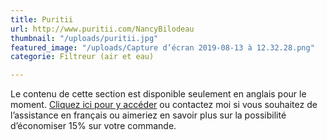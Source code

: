 ```yaml
---
title: Puritii
url: http://www.puritii.com/NancyBilodeau
thumbnail: "/uploads/puritii.jpg"
featured_image: "/uploads/Capture d’écran 2019-08-13 à 12.32.28.png"
categorie: Filtreur (air et eau)

---
```

Le contenu de cette section est disponible seulement en anglais pour le moment. [Cliquez ici pour y accéder](http://www.puritii.com/NancyBilodeau) ou contactez moi si vous souhaitez de l’assistance en français ou aimeriez en savoir plus sur la possibilité d’économiser 15% sur votre commande.